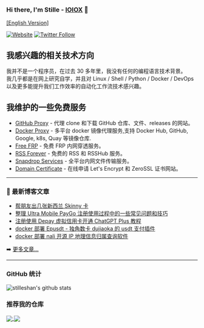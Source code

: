 ### Hi there, I'm Stille - [IOIOX][website] 👋 
[[English Version]](README.en.md)

[![Website](https://img.shields.io/website?label=www.ioiox.com&style=for-the-badge&url=https%3A%2F%2Fwww.ioiox.com)](https://www.ioiox.com)
[![Twitter Follow](https://img.shields.io/twitter/follow/stilleshan?color=1DA1F2&logo=twitter&style=for-the-badge)](https://twitter.com/intent/follow?original_referer=https%3A%2F%2Fgithub.com%2Fstilleshan&screen_name=stilleshan)

## 我感兴趣的相关技术方向
我并不是一个程序员，在过去 30 多年里，我没有任何的编程语言技术背景。  
我几乎都是在网上研究自学，并且对 Linux / Shell / Python / Docker / DevOps 以及更多能提升我们工作效率的自动化工作流技术感兴趣。

## 我维护的一些免费服务 
- [GitHub Proxy](https://ghproxy.com) - 代理 clone 和下载 GitHub 仓库、文件、releases 的网站。
- [Docker Proxy](https://dockerproxy.com) - 多平台 docker 镜像代理服务,支持 Docker Hub, GitHub, Google, k8s, Quay 等镜像仓库.
- [Free FRP](https://freefrp.net) - 免费 FRP 内网穿透服务。
- [RSS Forever](https://rssforever.com) - 免费的 RSS 和 RSSHub 服务。
- [Snapdrop Services](https://drop.ioiox.com) - 全平台内网文件传输服务。
- [Domain Certificate](https://ssl.ioiox.com) - 在线申请 Let's Encrypt 和 ZeroSSL 证书网站。

---

### 📕 最新博客文章

<!-- BLOG-POST-LIST:START -->
- [帮朋友出几张新西兰 Skinny 卡](https://www.ioiox.com/archives/sellskinny.html)
- [整理 Ultra Mobile PayGo 注册使用过程中的一些常见问题和技巧](https://www.ioiox.com/archives/169.html)
- [注册使用 Depay 虚拟信用卡开通 ChatGPT Plus 教程](https://www.ioiox.com/archives/168.html)
- [docker 部署 Epusdt - 独角数卡 dujiaoka 的 usdt 支付插件](https://www.ioiox.com/archives/167.html)
- [docker 部署 nali 开源 IP 地理信息归属查询软件](https://www.ioiox.com/archives/166.html)
<!-- BLOG-POST-LIST:END -->

➡️ [更多文章...](https://www.ioiox.com)

---

### GitHub 统计

<img align="center" src="https://github-readme-stats.vercel.app/api?username=stilleshan&show_icons=true&include_all_commits=true&theme=default&count_private=true" alt="stilleshan's github stats" /></a>

### 推荐我的仓库
<a href="https://github.com/stilleshan/dockerfiles">
  <img align="center" src="https://github-readme-stats.vercel.app/api/pin/?username=stilleshan&repo=dockerfiles&theme=default" />
</a>
<a href="https://github.com/stilleshan/rssforever">
  <img align="center" src="https://github-readme-stats.vercel.app/api/pin/?username=stilleshan&repo=rssforever&theme=default" />
</a>


[website]: https://www.ioiox.com
[twitter]: https://twitter.com/stilleshan
[Email]: mailto:stille@ioiox.com
